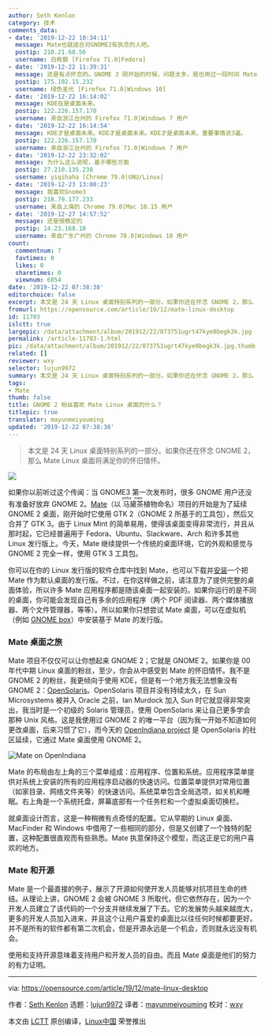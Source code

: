 ```yaml
---
author: Seth Kenlon
category: 技术
comments_data:
- date: '2019-12-22 10:34:11'
  message: Mate也就适合对GNOME2有执念的人吧。
  postip: 210.21.68.56
  username: 白栋毅 [Firefox 71.0|Fedora]
- date: '2019-12-22 11:39:31'
  message: 还是有点怀念的。GNOME 3 刚开始的时候，问题太多，我也用过一段时间 Mate。
  postip: 175.102.15.232
  username: 绿色圣光 [Firefox 71.0|Windows 10]
- date: '2019-12-22 16:14:02'
  message: KDE在是桌面未来。
  postip: 122.226.157.170
  username: 来自浙江台州的 Firefox 71.0|Windows 7 用户
- date: '2019-12-22 16:14:54'
  message: KDE才是桌面未来。KDE才是桌面未来。KDE才是桌面未来。重要事情说3遍。
  postip: 122.226.157.170
  username: 来自浙江台州的 Firefox 71.0|Windows 7 用户
- date: '2019-12-22 23:32:02'
  message: 为什么这么说呢，基于哪些方面
  postip: 27.210.135.238
  username: yiqihaha [Chrome 79.0|GNU/Linux]
- date: '2019-12-23 13:00:23'
  message: 我喜欢Gnome3
  postip: 218.79.177.233
  username: 来自上海的 Chrome 79.0|Mac 10.15 用户
- date: '2019-12-27 14:57:52'
  message: 还是很稳定的
  postip: 14.23.168.10
  username: 来自广东广州的 Chrome 78.0|Windows 10 用户
count:
  commentnum: 7
  favtimes: 0
  likes: 0
  sharetimes: 0
  viewnum: 6854
date: '2019-12-22 07:38:38'
editorchoice: false
excerpt: 本文是 24 天 Linux 桌面特别系列的一部分。如果你还在怀念 GNOME 2，那么 Mate Linux 桌面将满足你的怀旧情怀。
fromurl: https://opensource.com/article/19/12/mate-linux-desktop
id: 11703
islctt: true
largepic: /data/attachment/album/201912/22/073751ugrt47kye0begk3k.jpg
permalink: /article-11703-1.html
pic: /data/attachment/album/201912/22/073751ugrt47kye0begk3k.jpg.thumb.jpg
related: []
reviewer: wxy
selector: lujun9972
summary: 本文是 24 天 Linux 桌面特别系列的一部分。如果你还在怀念 GNOME 2，那么 Mate Linux 桌面将满足你的怀旧情怀。
tags:
- Mate
thumb: false
title: GNOME 2 粉丝喜欢 Mate Linux 桌面的什么？
titlepic: true
translator: mayunmeiyouming
updated: '2019-12-22 07:38:38'
---
```



> 
> 本文是 24 天 Linux 桌面特别系列的一部分。如果你还在怀念 GNOME 2，那么 Mate Linux 桌面将满足你的怀旧情怀。
> 
> 
> 


![](/data/attachment/album/201912/22/073751ugrt47kye0begk3k.jpg)


如果你以前听过这个传闻：当 GNOME3 第一次发布时，很多 GNOME 用户还没有准备好放弃 GNOME 2。[Mate](https://mate-desktop.org/)（以<ruby> 马黛茶 <rt>  yerba mate </rt></ruby>植物命名）项目的开始是为了延续 GNOME 2 桌面，刚开始时它使用 GTK 2（GNOME 2 所基于的工具包），然后又合并了 GTK 3。由于 Linux Mint 的简单易用，使得该桌面变得非常流行，并且从那时起，它已经普遍用于 Fedora、Ubuntu、Slackware、Arch 和许多其他 Linux 发行版上。今天，Mate 继续提供一个传统的桌面环境，它的外观和感觉与 GNOME 2 完全一样，使用 GTK 3 工具包。


你可以在你的 Linux 发行版的软件仓库中找到 Mate，也可以下载并[安装](https://mate-desktop.org/install/)一个把 Mate 作为默认桌面的发行版。不过，在你这样做之前，请注意为了提供完整的桌面体验，所以许多 Mate 应用程序都是随该桌面一起安装的。如果你运行的是不同的桌面，你可能会发现自己有多余的应用程序（两个 PDF 阅读器、两个媒体播放器、两个文件管理器，等等）。所以如果你只想尝试 Mate 桌面，可以在虚拟机（例如 [GNOME box](https://opensource.com/article/19/5/getting-started-gnome-boxes-virtualization)）中安装基于 Mate 的发行版。


### Mate 桌面之旅


Mate 项目不仅仅可以让你想起来 GNOME 2；它就是 GNOME 2。如果你是 00 年代中期 Linux 桌面的粉丝，至少，你会从中感受到 Mate 的怀旧情怀。我不是 GNOME 2 的粉丝，我更倾向于使用 KDE，但是有一个地方我无法想象没有 GNOME 2：[OpenSolaris](https://en.wikipedia.org/wiki/OpenSolaris)。OpenSolaris 项目并没有持续太久，在 Sun Microsystems 被并入 Oracle 之前，Ian Murdock 加入 Sun 时它就显得非常突出，我当时是一个初级的 Solaris 管理员，使用 OpenSolaris 来让自己更多学会那种 Unix 风格。这是我使用过 GNOME 2 的唯一平台（因为我一开始不知道如何更改桌面，后来习惯了它），而今天的 [OpenIndiana project](https://www.openindiana.org/documentation/faq/#what-is-openindiana) 是 OpenSolaris 的社区延续，它通过 Mate 桌面使用 GNOME 2。


![Mate on OpenIndiana](/data/attachment/album/201912/22/073841t8cb4blgt2co22kz.jpg "Mate on OpenIndiana")


Mate 的布局由左上角的三个菜单组成：应用程序、位置和系统。应用程序菜单提供对系统上安装的所有的应用程序启动器的快速访问。位置菜单提供对常用位置（如家目录、网络文件夹等）的快速访问。系统菜单包含全局选项，如关机和睡眠。右上角是一个系统托盘，屏幕底部有一个任务栏和一个虚拟桌面切换栏。


就桌面设计而言，这是一种稍微有点奇怪的配置。它从早期的 Linux 桌面、MacFinder 和 Windows 中借用了一些相同的部分，但是又创建了一个独特的配置，这种配置很直观而有些熟悉。Mate 执意保持这个模型，而这正是它的用户喜欢的地方。


### Mate 和开源


Mate 是一个最直接的例子，展示了开源如何使开发人员能够对抗项目生命的终结。从理论上讲，GNOME 2 会被 GNOME 3 所取代，但它依然存在，因为一个开发人员建立了该代码的一个分支并继续发展了下去。它的发展势头越来越庞大，更多的开发人员加入进来，并且这个让用户喜爱的桌面比以往任何时候都要更好。并不是所有的软件都有第二次机会，但是开源永远是一个机会，否则就永远没有机会。


使用和支持开源意味着支持用户和开发人员的自由。而且 Mate 桌面是他们的努力的有力证明。




---


via: <https://opensource.com/article/19/12/mate-linux-desktop>


作者：[Seth Kenlon](https://opensource.com/users/seth) 选题：[lujun9972](https://github.com/lujun9972) 译者：[mayunmeiyouming](https://github.com/mayunmeiyouming) 校对：[wxy](https://github.com/wxy)


本文由 [LCTT](https://github.com/LCTT/TranslateProject) 原创编译，[Linux中国](https://linux.cn/) 荣誉推出